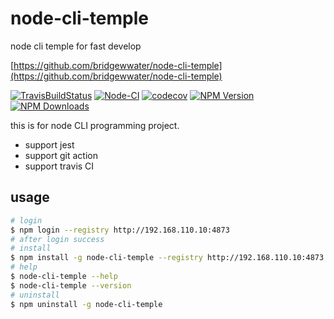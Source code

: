 # node-cli-temple

node cli temple for fast develop

[https://github.com/bridgewwater/node-cli-temple](https://github.com/bridgewwater/node-cli-temple)

[![TravisBuildStatus](https://api.travis-ci.org/bridgewwater/node-cli-temple.svg?branch=main)](https://travis-ci.org/bridgewwater/node-cli-temple)
[![Node-CI](https://github.com/bridgewwater/node-cli-temple/workflows/Node-CI/badge.svg?branch=main)](https://github.com/bridgewwater/node-cli-temple/actions?query=workflow%3ANode-CI)
[![codecov](https://codecov.io/gh/bridgewwater/node-cli-temple/branch/master/graph/badge.svg)](https://codecov.io/gh/bridgewwater/node-cli-temple)
[![NPM Version](http://img.shields.io/npm/v/node-cli-temple.svg?style=flat)](https://www.npmjs.org/package/node-cli-temple)
[![NPM Downloads](https://img.shields.io/npm/dm/node-cli-temple.svg?style=flat)](https://npmcharts.com/compare/node-cli-temple?minimal=true)


this is for node CLI programming project.

- support jest
- support git action
- support travis CI

## usage

```bash
# login
$ npm login --registry http://192.168.110.10:4873
# after login success
# install
$ npm install -g node-cli-temple --registry http://192.168.110.10:4873
# help
$ node-cli-temple --help
$ node-cli-temple --version
# uninstall
$ npm uninstall -g node-cli-temple
```